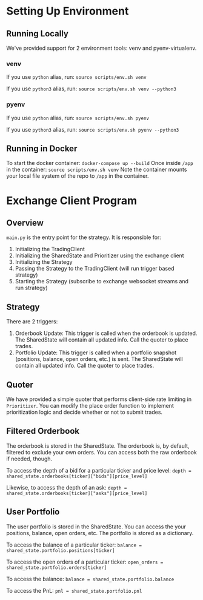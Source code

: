 # Setting Up Environment

## Running Locally
We've provided support for 2 environment tools: venv and pyenv-virtualenv.
### venv
If you use `python` alias, run:
`source scripts/env.sh venv`

If you use `python3` alias, run:
`source scripts/env.sh venv --python3`
### pyenv
If you use `python` alias, run:
`source scripts/env.sh pyenv`

If you use `python3` alias, run:
`source scripts/env.sh pyenv --python3`

## Running in Docker
To start the docker container:
`docker-compose up --build`
Once inside `/app` in the container:
`source scripts/env.sh venv`
Note the container mounts your local file system of the repo to `/app` in the container.

# Exchange Client Program
## Overview
`main.py` is the entry point for the strategy. It is responsible for:
1. Initializing the TradingClient
2. Initializing the SharedState and Prioritizer using the exchange client
3. Initializing the Strategy
4. Passing the Strategy to the TradingClient (will run trigger based strategy)
5. Starting the Strategy (subscribe to exchange websocket streams and run strategy)

## Strategy
There are 2 triggers:
1. Orderbook Update: This trigger is called when the orderbook is updated. The SharedState will contain all updated info. Call the quoter to place trades.
2. Portfolio Update: This trigger is called when a portfolio snapshot (positions, balance, open orders, etc.) is sent. The SharedState will contain all updated info. Call the quoter to place trades.

## Quoter
We have provided a simple quoter that performs client-side rate limiting in `Prioritizer`. You can modify the place order function to implement prioritization logic and decide whether or not to submit trades.

## Filtered Orderbook
The orderbook is stored in the SharedState. The orderbook is, by default, filtered to exclude your own orders. You can access both the raw orderbook if needed, though.

To access the depth of a bid for a particular ticker and price level:
`depth = shared_state.orderbooks[ticker]["bids"][price_level]`

Likewise, to access the depth of an ask:
`depth = shared_state.orderbooks[ticker]["asks"][price_level]`

## User Portfolio
The user portfolio is stored in the SharedState. You can access the your positions, balance, open orders, etc.
The portfolio is stored as a dictionary.

To access the balance of a particular ticker:
`balance = shared_state.portfolio.positions[ticker]`

To access the open orders of a particular ticker:
`open_orders = shared_state.portfolio.orders[ticker]`

To access the balance:
`balance = shared_state.portfolio.balance`

To access the PnL:
`pnl = shared_state.portfolio.pnl`
